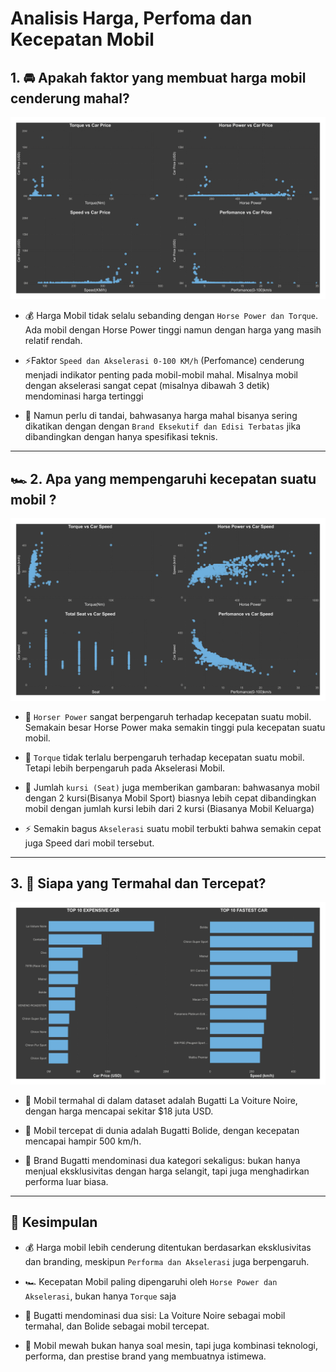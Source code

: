 # Analisis Harga, Perfoma dan Kecepatan Mobil

## 1. 🚘 Apakah faktor yang membuat harga mobil cenderung mahal?

 ![Correlation Harga](/images/CAR%20SPEK-1.png)


- 💰 Harga Mobil tidak selalu sebanding dengan `Horse Power dan Torque`. Ada mobil dengan Horse Power tinggi namun dengan harga yang masih relatif rendah.

- ⚡Faktor `Speed dan Akselerasi 0-100 KM/h` (Perfomance) cenderung menjadi indikator penting pada mobil-mobil mahal. Misalnya mobil dengan akselerasi sangat cepat (misalnya dibawah 3 detik) mendominasi harga tertinggi

- 👑 Namun perlu di tandai, bahwasanya harga mahal bisanya sering dikatikan dengan dengan `Brand Eksekutif dan Edisi Terbatas` jika dibandingkan dengan hanya spesifikasi teknis.

---


## 🏎️ 2. Apa yang mempengaruhi kecepatan suatu mobil ?

![Car Speed](/images/CAR%20SPEK-2.png)

- 🐎 `Horser Power` sangat berpengaruh terhadap kecepatan suatu mobil. Semakain besar Horse Power maka semakin tinggi pula kecepatan suatu mobil.

- 🔧 `Torque` tidak terlalu berpengaruh terhadap kecepatan suatu mobil. Tetapi lebih berpengaruh pada Akselerasi Mobil.

- 🚗 Jumlah `kursi (Seat)` juga memberikan gambaran: bahwasanya mobil dengan 2 kursi(Bisanya Mobil Sport) biasnya lebih cepat dibandingkan mobil dengan jumlah kursi lebih dari 2 kursi (Biasanya Mobil Keluarga)

- ⚡ Semakin bagus `Akselerasi` suatu mobil terbukti bahwa semakin cepat juga Speed dari mobil tersebut.

---


## 3. 👑 Siapa yang Termahal dan Tercepat?

![Expensive&Fastest_Car](/images/CAR%20SPEK-3.png)

- 💎 Mobil termahal di dalam dataset adalah Bugatti La Voiture Noire, dengan   harga mencapai sekitar $18 juta USD.

- 🏁 Mobil tercepat di dunia adalah Bugatti Bolide, dengan kecepatan mencapai hampir 500 km/h.

- 🐞 Brand Bugatti mendominasi dua kategori sekaligus: bukan hanya menjual eksklusivitas dengan harga selangit, tapi juga menghadirkan performa luar biasa.

---


## 🎯 Kesimpulan
- 💰 Harga mobil lebih cenderung ditentukan berdasarkan eksklusivitas dan branding, meskipun `Performa dan Akselerasi` juga berpengaruh.

- 🏎️ Kecepatan Mobil paling dipengaruhi oleh `Horse Power dan Akselerasi`, bukan hanya `Torque` saja

- 👑 Bugatti mendominasi dua sisi: La Voiture Noire sebagai mobil termahal, dan Bolide sebagai mobil tercepat.

- 🚀 Mobil mewah bukan hanya soal mesin, tapi juga kombinasi teknologi, performa, dan prestise brand yang membuatnya istimewa.